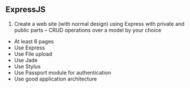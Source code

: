 ## ExpressJS

1. Create a web site (with normal design) using Express with private and public parts – CRUD operations over a model by your choice 
* At least 6 pages
* Use Express
* Use File upload
* Use Jade
* Use Stylus
* Use Passport module for authentication
* Use good application architecture